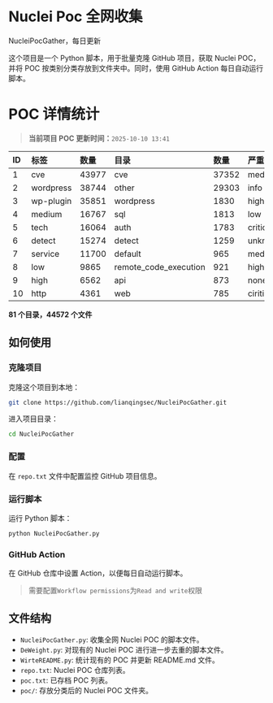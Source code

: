 # Nuclei Poc 全网收集
NucleiPocGather，每日更新

这个项目是一个 Python 脚本，用于批量克隆 GitHub 项目，获取 Nuclei POC，并将 POC 按类别分类存放到文件夹中。同时，使用 GitHub Action 每日自动运行脚本。
# POC 详情统计

> **当前项目 POC 更新时间：**`2025-10-10 13:41`

| ID | 标签      | 数量 | 目录       | 数量 | 严重性   | 数量 |
|:---| :-------- | :--- | :--------- | :--- | :------- | :--- |
| 1 | cve | 43977 | cve | 37352 | medium | 24454 |
| 2 | wordpress | 38744 | other | 29303 | info | 22985 |
| 3 | wp-plugin | 35851 | wordpress | 1830 | high | 15200 |
| 4 | medium | 16767 | sql | 1813 | low | 11436 |
| 5 | tech | 16064 | auth | 1783 | critical | 8564 |
| 6 | detect | 15274 | detect | 1259 | unknown | 128 |
| 7 | service | 11700 | default | 965 | meduim | 4 |
| 8 | low | 9865 | remote_code_execution | 921 | hight | 3 |
| 9 | high | 6562 | api | 873 | none | 1 |
| 10 | http | 4361 | web | 785 | ciritical | 1 |

**81 个目录，44572 个文件**
## 如何使用

### 克隆项目

克隆这个项目到本地：

```bash
git clone https://github.com/lianqingsec/NucleiPocGather.git
```

进入项目目录：

```bash
cd NucleiPocGather
```

### 配置

在 `repo.txt` 文件中配置监控 GitHub 项目信息。

### 运行脚本

运行 Python 脚本：

```bash
python NucleiPocGather.py
```

### GitHub Action

在 GitHub 仓库中设置 Action，以便每日自动运行脚本。

> 需要配置`Workflow permissions`为`Read and write`权限

## 文件结构

- `NucleiPocGather.py`: 收集全网 Nuclei POC 的脚本文件。
- `DeWeight.py`: 对现有的 Nuclei POC 进行进一步去重的脚本文件。
- `WirteREADME.py`: 统计现有的 POC 并更新 README.md 文件。
- `repo.txt`: Nuclei POC 仓库列表。
- `poc.txt`: 已存档 POC 列表。
- `poc/`: 存放分类后的 Nuclei POC 文件夹。

